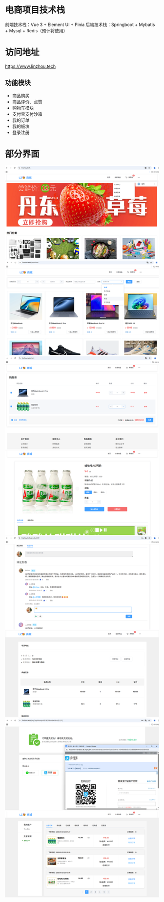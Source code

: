 
# 电商项目技术栈

前端技术栈：Vue 3 + Element UI + Pinia
后端技术栈：Springboot + Mybatis + Mysql + Redis（预计将使用）

# 访问地址
https://www.linzhou.tech

## 功能模块

- 商品购买  
- 商品评价、点赞  
- 购物车模块  
- 支付宝支付沙箱  
- 我的订单  
- 我的板块  
- 登录注册

# 部分界面 

![项目截图](https://github.com/lzlzlz666/vue-shop/blob/main/1740559508446.jpg)
![项目截图](https://github.com/lzlzlz666/vue-shop/blob/main/1740559540522.jpg)
![项目截图](https://github.com/lzlzlz666/vue-shop/blob/main/1740559569687.jpg)
![项目截图](https://github.com/lzlzlz666/vue-shop/blob/main/1740559606978.jpg)
![项目截图](https://github.com/lzlzlz666/vue-shop/blob/main/1740559651789.jpg)
![项目截图](https://github.com/lzlzlz666/vue-shop/blob/main/1740559714226.jpg)
![项目截图](https://github.com/lzlzlz666/vue-shop/blob/main/1740559749403.jpg)
![项目截图](https://github.com/lzlzlz666/vue-shop/blob/main/1740559780673.jpg)
